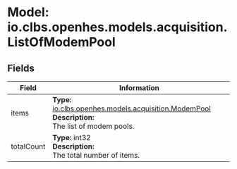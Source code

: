# Model: io.clbs.openhes.models.acquisition.ListOfModemPool

## Fields

| Field | Information |
| --- | --- |
| items | <b>Type:</b> [io.clbs.openhes.models.acquisition.ModemPool](model-io-clbs-openhes-models-acquisition-modempool.md)<br><b>Description:</b><br>The list of modem pools. |
| totalCount | <b>Type:</b> int32<br><b>Description:</b><br>The total number of items. |

